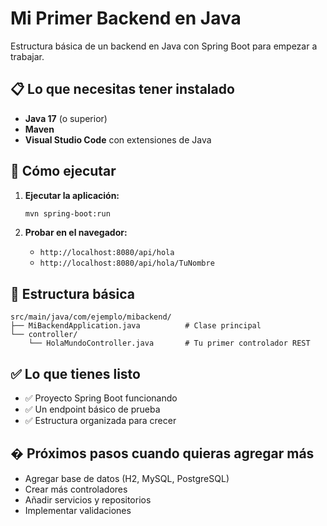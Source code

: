 # Mi Primer Backend en Java

Estructura básica de un backend en Java con Spring Boot para empezar a trabajar.

## 📋 Lo que necesitas tener instalado

- **Java 17** (o superior)
- **Maven**
- **Visual Studio Code** con extensiones de Java

## 🚀 Cómo ejecutar

1. **Ejecutar la aplicación:**
   ```bash
   mvn spring-boot:run
   ```

2. **Probar en el navegador:**
   - `http://localhost:8080/api/hola`
   - `http://localhost:8080/api/hola/TuNombre`

## 📁 Estructura básica

```
src/main/java/com/ejemplo/mibackend/
├── MiBackendApplication.java          # Clase principal
└── controller/
    └── HolaMundoController.java       # Tu primer controlador REST
```

## ✅ Lo que tienes listo

- ✅ Proyecto Spring Boot funcionando
- ✅ Un endpoint básico de prueba
- ✅ Estructura organizada para crecer

## � Próximos pasos cuando quieras agregar más

- Agregar base de datos (H2, MySQL, PostgreSQL)
- Crear más controladores
- Añadir servicios y repositorios
- Implementar validaciones